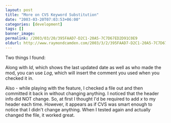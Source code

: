 ```yaml
---
layout: post
title: "More on CVS Keyword Substitution"
date: "2003-03-20T07:03:53+06:00"
categories: [development]
tags: []
banner_image: 
permalink: /2003/03/20/395FAAD7-D2C1-20A5-7C7D67ED2D91C0E9
oldurl: http://www.raymondcamden.com/2003/3/2/395FAAD7-D2C1-20A5-7C7D67ED2D91C0E9
---
```


Two things I found:

Along with $Id$, which shows the last updated date as well as who made the mod, you can use $Log$, which will insert the comment you used when you checked it in.

Also - while playing with the feature, I checked a file out and then committed it back in without changing anything. I noticed that the header info did NOT change. So, at first I thought I'd be required to add $x$ to my header each time. However, it appears as if CVS was smart enough to notice that I didn't change anything. When I tested again and actually changed the file, it worked great.